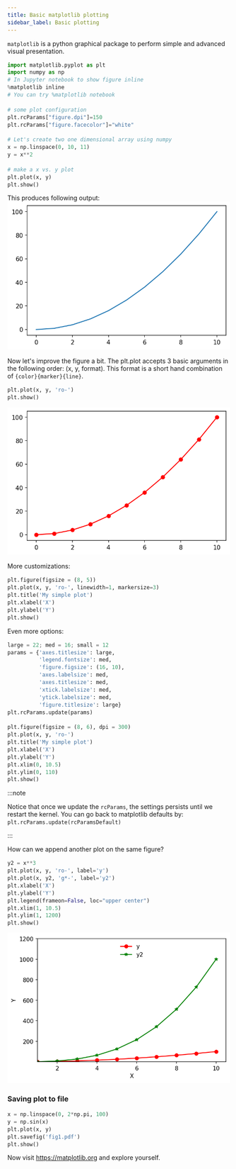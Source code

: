 ```yaml
---
title: Basic matplotlib plotting
sidebar_label: Basic plotting
---
```

`matplotlib` is a python graphical package to perform simple and advanced visual
presentation.

```python
import matplotlib.pyplot as plt
import numpy as np
# In Jupyter notebook to show figure inline
%matplotlib inline
# You can try %matplotlib notebook

# some plot configuration
plt.rcParams["figure.dpi"]=150
plt.rcParams["figure.facecolor"]="white"

# Let's create two one dimensional array using numpy
x = np.linspace(0, 10, 11)
y = x**2

# make a x vs. y plot
plt.plot(x, y)
plt.show()
```

This produces following output:
![x vs. y plot](/img/mpl-x-vs-y.png)

Now let's improve the figure a bit. The plt.plot accepts 3 basic arguments in
the following order: (x, y, format). This format is a short hand combination of
`{color}{marker}{line}`.
```python
plt.plot(x, y, 'ro-')
plt.show()
```
![x vs. y plot](/img/mpl-x-vs-y-2.png)

More customizations:
```python
plt.figure(figsize = (8, 5))
plt.plot(x, y, 'ro-', linewidth=1, markersize=3)
plt.title('My simple plot')
plt.xlabel('X')
plt.ylabel('Y')
plt.show()
```

Even more options:
```python
large = 22; med = 16; small = 12
params = {'axes.titlesize': large,
          'legend.fontsize': med,
          'figure.figsize': (16, 10),
          'axes.labelsize': med,
          'axes.titlesize': med,
          'xtick.labelsize': med,
          'ytick.labelsize': med,
          'figure.titlesize': large}
plt.rcParams.update(params)

plt.figure(figsize = (8, 6), dpi = 300)
plt.plot(x, y, 'ro-')
plt.title('My simple plot')
plt.xlabel('X')
plt.ylabel('Y')
plt.xlim(0, 10.5)
plt.ylim(0, 110)
plt.show()
```
:::note

Notice that once we update the `rcParams`, the settings persists until we
restart the kernel. You can go back to matplotlib defaults by:
`plt.rcParams.update(rcParamsDefault)`

:::

How can we append another plot on the same figure?
```python
y2 = x**3
plt.plot(x, y, 'ro-', label='y')
plt.plot(x, y2, 'g*-', label='y2')
plt.xlabel('X')
plt.ylabel('Y')
plt.legend(frameon=False, loc="upper center")
plt.xlim(1, 10.5)
plt.ylim(1, 1200)
plt.show()
```
![x vs. y plot](/img/mpl-x-vs-y-3.png)

### Saving plot to file
```python
x = np.linspace(0, 2*np.pi, 100)
y = np.sin(x)
plt.plot(x, y)
plt.savefig('fig1.pdf')
plt.show()
```

Now visit <https://matplotlib.org> and explore yourself.
